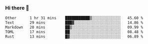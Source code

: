 ### Hi there 👋

<!--
**WShiBin/WShiBin** is a ✨ _special_ ✨ repository because its `README.md` (this file) appears on your GitHub profile.

Here are some ideas to get you started:

- 🔭 I’m currently working on ...
- 🌱 I’m currently learning ...
- 👯 I’m looking to collaborate on ...
- 🤔 I’m looking for help with ...
- 💬 Ask me about ...
- 📫 How to reach me: ...
- 😄 Pronouns: ...
- ⚡ Fun fact: ...
-->

<!--START_SECTION:waka-->

```txt
Other      1 hr 31 mins    ███████████▒░░░░░░░░░░░░░   45.60 %
Text       29 mins         ███▓░░░░░░░░░░░░░░░░░░░░░   14.86 %
Markdown   20 mins         ██▒░░░░░░░░░░░░░░░░░░░░░░   09.99 %
TOML       17 mins         ██░░░░░░░░░░░░░░░░░░░░░░░   08.48 %
Rust       13 mins         █▓░░░░░░░░░░░░░░░░░░░░░░░   06.89 %
```

<!--END_SECTION:waka-->
